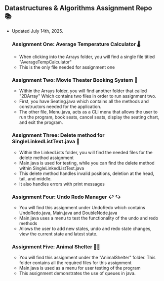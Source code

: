 ## Datastructures & Algorithms Assignment Repo 📚
- Updated July 14th, 2025.

  ### Assignment One: Average Temperature Calculator 🌡️
  - When clicking into the Arrays folder, you will find a single file titled "AverageTempCalculator"
  - This is the only file needed for assignment one
 
  ### Assignment Two: Movie Theater Booking System 🍿
  - Within the Arrays folder, you will find another folder that called "2DArray" Which contains two files in order to run assignment two.
  - First, you have Seating.java which contains all the methods and constructors needed for the application.
  - The other file, Menu.java, acts as a CLI menu that allows the user to run the program, book seats, cancel seats, display the seating chart, and exit the program.

  ### Assignment Three: Delete method for SingleLinkedListText.java 🚫 
  - Within the LinkedLists folder, you will find the needed files for the delete method assignment
  - Main.java is used for testing, while you can find the delete method within SingleLinkedListTest.java
  - This delete method handles invalid positions, deletion at the head, tail, and middle.
  - It also handles errors with print messages
 
  ### Assignment Four: Undo Redo Manager ↩️ ↪️
  - You will find this assignment under UndoRedo which contains UndoRedo.java, Main.java and DoubleNode.java
  - Main.java uses a menu to test the functionality of the undo and redo methods
  - Allows the user to add new states, undo and redo state changes, view the current state and latest state.
 
  ### Assignment Five: Animal Shelter 🐶🐱
  - You will find this assignment under the "AnimalShelter" folder. This folder contains all the required files for this assignment
  - Main.java is used as a menu for user testing of the program
  - This assignment demonstrates the use of queues in java. 
